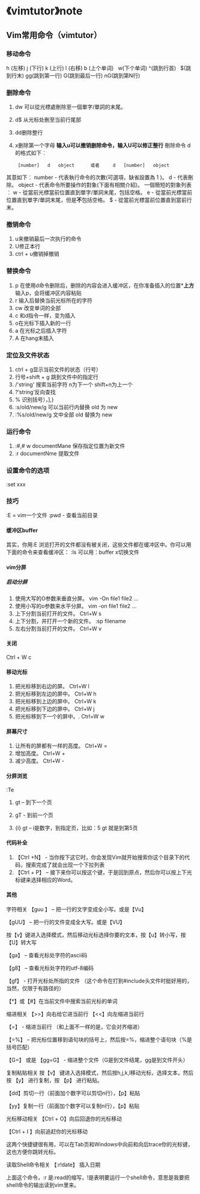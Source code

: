 # 《vimtutor》note


## Vim常用命令（vimtutor）

### 移动命令
 h (左移)       j (下行)       k (上行)     l (右移)
 b (上个单词)   w(下个单词) 
 ^(跳到行首)    $(跳到行末)
 gg(跳到第一行) G(跳到最后一行) nG(跳到第N行)
### 删除命令
 1. dw 可以從光標處刪除至一個單字/單詞的末尾。
 2. d$ 从光标处刪至当前行尾部
 3. dd删除整行
 4. x删除第一个字母
 **输入u可以撤销删除命令，输入U可以修正整行**
 刪除命令 d 的格式如下︰

         [number]   d   object      或者     d   [number]   object
  其意如下︰
    number - 代表執行命令的次數(可選項，缺省設置為 1 )。
    d - 代表刪除。
    object - 代表命令所要操作的對象(下面有相關介紹)。
  一個簡短的對象列表︰
    w - 從當前光標當前位置直到單字/單詞末尾，包括空格。
    e - 從當前光標當前位置直到單字/單詞末尾，但是**不**包括空格。
    $ - 從當前光標當前位置直到當前行末。

### 撤销命令
1. u来撤销最后一次执行的命令
2. U修正本行
3. ctrl + u撤销掉撤销

### 替换命令
1. p 在使用d命令删除后，删除的内容会进入缓冲区，在你准备插入的位置***上方**输入p，会将缓冲区内容粘贴
2. r 输入后替换当前光标所在的字符
3. cw 改变单词的全部
4. c 和d指令一样，变为插入
5. o在光标下插入新的一行
6. a 在光标之后插入字符
7. A 在hang末插入
 
### 定位及文件状态
1. ctrl + g显示当前文件的状态（行号）
2. 行号+shift + g 跳到文件中的指定行
3. /'string' 搜索当前字符 n为下一个 shift+n为上一个
4. ?‘string’反向查找
5. % 识别括号），],}
6. :s/old/new/g 可以当前行内替换 old 为 new
7. :%s/old/new/g 文中全部 old 替换为 new

### 运行命令
1. :#,# w documentMane   保存指定位置为新文件
2. :r documentNme 提取文件

### 设置命令的选项
:set xxx

### 技巧
:E = vim一个文件 
:pwd - 查看当前目录

#### 缓冲区buffer
其实，你用:E 浏览打开的文件都没有被关闭，这些文件都在缓冲区中。你可以用下面的命令来查看缓冲区：
:ls 可以用：buffer x切换文件

#### vim分屏

##### 启动分屏

1. 使用大写的O参数来垂直分屏。
vim -On file1 file2 ...
2. 使用小写的o参数来水平分屏。
vim -on file1 file2 ...
3. 上下分割当前打开的文件。
Ctrl+W s
4. 上下分割，并打开一个新的文件。
:sp filename
5. 左右分割当前打开的文件。
Ctrl+W v

#### 关闭
Ctrl + W c

#### 移动光标

1. 把光标移到右边的屏。
Ctrl+W l
2. 把光标移到左边的屏中。
Ctrl+W h
3. 把光标移到上边的屏中。
Ctrl+W k
4. 把光标移到下边的屏中。
Ctrl+W j
5. 把光标移到下一个的屏中。.
Ctrl+W w

#### 屏幕尺寸
1. 让所有的屏都有一样的高度。
Ctrl+W =
2. 增加高度。
Ctrl+W +
3. 减少高度。
Ctrl+W -

#### 分屏浏览
:Te

1. gt – 到下一个页

2. gT - 到前一个页

3. {i} gt – i是数字，到指定页，比如：5 gt 就是到第5页

#### 代码补全

1. 【Ctrl +N】 - 当你按下这它时，你会发现Vim就开始搜索你这个目录下的代码，搜索完成了就会出现一个下拉列表
2. 【Ctrl + P】 – 接下来你可以按这个键，于是回到原点，然后你可以按上下光标键来选择相应的Word。

#### 其他

字符相关
【guu 】 – 把一行的文字变成全小写。或是【Vu】

【gUU】 – 把一行的文件变成全大写。或是【VU】

按【v】键进入选择模式，然后移动光标选择你要的文本，按【u】转小写，按【U】转大写

【ga】 – 查看光标处字符的ascii码

【g8】 – 查看光标处字符的utf-8编码

【gf】 - 打开光标处所指的文件 （这个命令在打到#include头文件时挺好用的，当然，仅限于有路径的）

【*】或【#】在当前文件中搜索当前光标的单词

缩进相关
【>>】向右给它进当前行 【<<】向左缩进当前行

【=】 - 缩进当前行 （和上面不一样的是，它会对齐缩进）

【=%】 – 把光标位置移到语句块的括号上，然后按=%，缩进整个语句块（%是括号匹配）

【G=】 或是 【gg=G】 - 缩进整个文件（G是到文件结尾，gg是到文件开头）

复制粘贴相关
按【v】 键进入选择模式，然后按h,j,k,l移动光标，选择文本，然后按 【y】 进行复制，按 【p】 进行粘贴。

【dd】剪切一行（前面加个数字可以剪切n行），【p】粘贴

【yy】复制一行（前面加个数字可以复制n行），【p】粘贴

光标移动相关
【Ctrl + O】向后回退你的光标移动

【Ctrl + I 】向前追赶你的光标移动

这两个快捷键很有用，可以在Tab页和Windows中向前和向后trace你的光标键，这也方便你跳转光标。

读取Shell命令相关
【:r!date】 插入日期

上面这个命令，:r 是:read的缩写，!是表明要运行一个shell命令，意思是我要把shell命令的输出读到vim里来。











